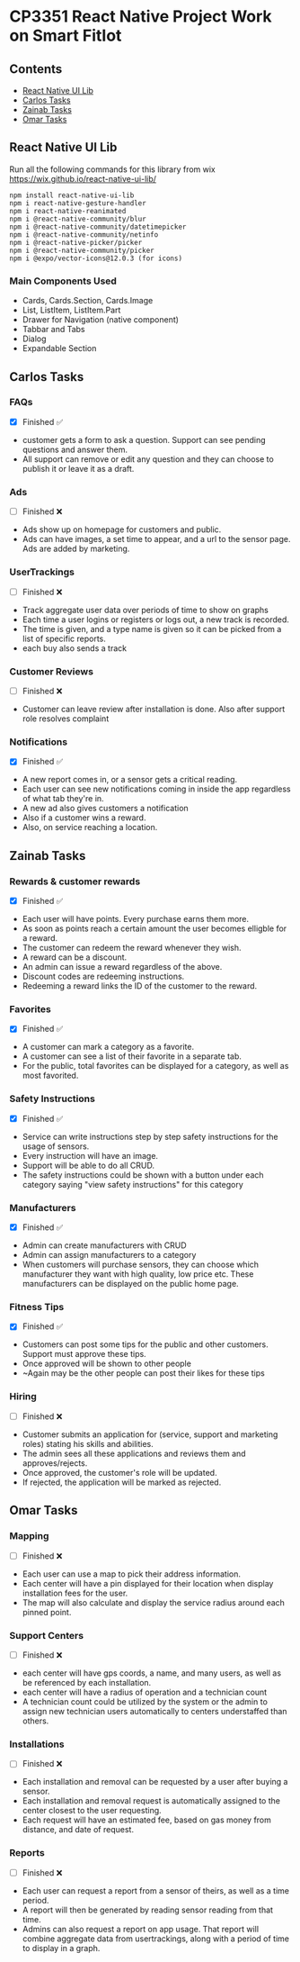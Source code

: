 # CP3351 React Native Project Work on Smart FitIot

## Contents
* [React Native UI Lib](#react-native-ui-lib)
* [Carlos Tasks](#carlos-tasks)
* [Zainab Tasks](#zainab-tasks)
* [Omar Tasks](#omar-tasks)
## React Native UI Lib
Run all the following commands for this library from wix https://wix.github.io/react-native-ui-lib/
```
npm install react-native-ui-lib
npm i react-native-gesture-handler
npm i react-native-reanimated
npm i @react-native-community/blur
npm i @react-native-community/datetimepicker
npm i @react-native-community/netinfo
npm i @react-native-picker/picker
npm i @react-native-community/picker
npm i @expo/vector-icons@12.0.3 (for icons)
```
### Main Components Used
* Cards, Cards.Section, Cards.Image
* List, ListItem, ListItem.Part
* Drawer for Navigation (native component)
* Tabbar and Tabs
* Dialog
* Expandable Section
## Carlos Tasks
### FAQs
- [X] Finished ✅
* customer gets a form to ask a question. Support can see pending questions and answer them.
* All support can remove or edit any question and they can choose to publish it or leave it as a draft.
### Ads
- [ ] Finished ❌
* Ads show up on homepage for customers and public.
* Ads can have images, a set time to appear, and a url to the sensor page. Ads are added by marketing.
### UserTrackings
- [ ] Finished ❌
* Track aggregate user data over periods of time to show on graphs
* Each time a user logins or registers or logs out, a new track is recorded. 
* The time is given, and a type name is given so it can be picked from a list of specific reports.
* each buy also sends a track
### Customer Reviews
- [ ] Finished ❌
* Customer can leave review after installation is done. Also after support role resolves complaint
### Notifications
- [x] Finished ✅
* A new report comes in, or a sensor gets a critical reading. 
* Each user can see new notifications coming in inside the app regardless of what tab they're in. 
* A new ad also gives customers a notification
* Also if a customer wins a reward.
* Also, on service reaching a location.
## Zainab Tasks
### Rewards & customer rewards
- [x] Finished ✅
* Each user will have points. Every purchase earns them more.
* As soon as points reach a certain amount the user becomes elligble for a reward.
* The customer can redeem the reward whenever they wish.
* A reward can be a discount.
* An admin can issue a reward regardless of the above.
* Discount codes are redeeming instructions.
* Redeeming a reward links the ID of the customer to the reward.
### Favorites
- [x] Finished ✅
* A customer can mark a category as a favorite.
* A customer can see a list of their favorite in a separate tab.
* For the public, total favorites can be displayed for a category, as well as most favorited.
### Safety Instructions
- [x] Finished ✅
* Service can write instructions step by step safety instructions for the usage of sensors.
* Every instruction will have an image.
* Support will be able to do all CRUD.
* The safety instructions could be shown with a button under each category saying "view safety instructions" for this category
### Manufacturers
- [x] Finished ✅
* Admin can create manufacturers with CRUD 
* Admin can assign manufacturers to a category
* When customers will purchase sensors, they can choose which manufacturer they want with high quality, low price etc. These manufacturers can be displayed on the public home page.
### Fitness Tips
- [x] Finished ✅
* Customers can post some tips for the public and other customers. Support must approve these tips.
* Once approved will be shown to other people
* ~Again may be the other people can post their likes for these tips
### Hiring
- [ ] Finished ❌
* Customer submits an application for (service, support and marketing roles) stating his skills and abilities.
* The admin sees all these applications and reviews them and approves/rejects.
* Once approved, the customer's role will be updated.
* If rejected, the application will be marked as rejected. 
## Omar Tasks
### Mapping 
- [ ] Finished ❌
* Each user can use a map to pick their address information.
* Each center will have a pin displayed for their location when display installation fees for the user.
* The map will also calculate and display the service radius around each pinned point.
### Support Centers
- [ ] Finished ❌
* each center will have gps coords, a name, and many users, as well as be referenced by each installation.
* each center will have a radius of operation and a technician count
* A technician count could be utilized by the system or the admin
	to assign new technician users automatically to centers understaffed than others.
### Installations
- [ ] Finished ❌
* Each installation and removal can be requested by a user after buying a sensor.
* Each installation and removal request is automatically assigned to the center  closest to the user requesting. 
* Each request will have an estimated fee, based on gas money from distance, and date of request.
### Reports
- [ ] Finished ❌
* Each user can request a report from a sensor of theirs, as well as a time period. 
* A report will then be generated by reading sensor reading from that time.
* Admins can also request a report on app usage. That report will combine aggregate data from usertrackings, along with a period of time to display in a graph.
